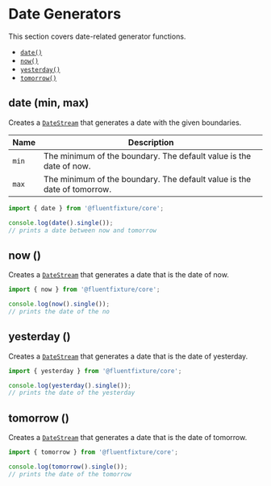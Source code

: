 # Date Generators

This section covers date-related generator functions.

* [`date()`](date-generators.md#date-min-max)
* [`now()`](date-generators.md#now)
* [`yesterday()`](date-generators.md#yesterday)
* [`tomorrow()`](date-generators.md#yesterday-1)

## date (min, max)

Creates a [`DateStream`](../streams/date-stream.md) that generates a date with the given boundaries.

| Name  | Description                                                             |
| ----- | ----------------------------------------------------------------------- |
| `min` | The minimum of the boundary. The default value is the date of now.      |
| `max` | The minimum of the boundary. The default value is the date of tomorrow. |

```typescript
import { date } from '@fluentfixture/core';

console.log(date().single()); 
// prints a date between now and tomorrow
```

## now ()

Creates a [`DateStream`](../streams/date-stream.md) that generates a date that is the date of now.

```typescript
import { now } from '@fluentfixture/core';

console.log(now().single()); 
// prints the date of the no
```

## yesterday ()

Creates a [`DateStream`](../streams/date-stream.md) that generates a date that is the date of yesterday.

```typescript
import { yesterday } from '@fluentfixture/core';

console.log(yesterday().single()); 
// prints the date of the yesterday
```

## tomorrow ()

Creates a [`DateStream`](../streams/date-stream.md) that generates a date that is the date of tomorrow.

```typescript
import { tomorrow } from '@fluentfixture/core';

console.log(tomorrow().single()); 
// prints the date of the tomorrow
```
